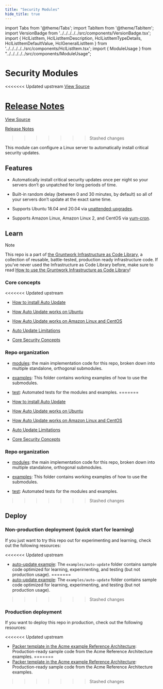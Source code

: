 ```yaml
---
title: "Security Modules"
hide_title: true
---
```


import Tabs from '@theme/Tabs';
import TabItem from '@theme/TabItem';
import VersionBadge from '../../../../../src/components/VersionBadge.tsx';
import { HclListItem, HclListItemDescription, HclListItemTypeDetails, HclListItemDefaultValue, HclGeneralListItem } from '../../../../../src/components/HclListItem.tsx';
import { ModuleUsage } from "../../../../../src/components/ModuleUsage";

<VersionBadge repoTitle="Security Modules" version="0.67.8" lastModifiedVersion="0.65.9"/>

# Security Modules

<<<<<<< Updated upstream
<a href="https://github.com/tnn-gruntwork-io/terraform-aws-security/tree/v0.67.8/modules/auto-update" className="link-button" title="View the source code for this module in GitHub.">View Source</a>

<a href="https://github.com/tnn-gruntwork-io/terraform-aws-security/releases/tag/v0.65.9" className="link-button" title="Release notes for only versions which impacted this module.">Release Notes</a>
=======
<a href="https://github.com/tnn-gruntwork-io/terraform-aws-security/tree/v0.67.8/modules/auto-update" className="link-button" title="View the source code for this module in GitHub.">View Source</a>

<a href="https://github.com/tnn-gruntwork-io/terraform-aws-security/releases/tag/v0.65.9" className="link-button" title="Release notes for only versions which impacted this module.">Release Notes</a>
>>>>>>> Stashed changes

This module can configure a Linux server to automatically install critical security updates.

## Features

*   Automatically install critical security updates once per night so your servers don’t go unpatched for long periods of time.

*   Built-in random delay (between 0 and 30 minutes, by default) so all of your servers don’t update at the exact same time.

*   Supports Ubuntu 18.04 and 20.04 via [unattended-upgrades](https://help.ubuntu.com/lts/serverguide/automatic-updates.html).

*   Supports Amazon Linux, Amazon Linux 2, and CentOS via [yum-cron](http://man7.org/linux/man-pages/man8/yum-cron.8.html).

## Learn

Note

This repo is a part of [the Gruntwork Infrastructure as Code Library](https://gruntwork.io/infrastructure-as-code-library/), a collection of reusable, battle-tested, production ready infrastructure code. If you’ve never used the Infrastructure as Code Library before, make sure to read [How to use the Gruntwork Infrastructure as Code Library](https://gruntwork.io/guides/foundations/how-to-use-gruntwork-infrastructure-as-code-library/)!

### Core concepts

<<<<<<< Updated upstream
*   [How to install Auto Update](https://github.com/tnn-gruntwork-io/terraform-aws-security/tree/v0.67.8/modules/auto-update/core-concepts.md#installation)

*   [How Auto Update works on Ubuntu](https://github.com/tnn-gruntwork-io/terraform-aws-security/tree/v0.67.8/modules/auto-update/core-concepts.md#ubuntu-support)

*   [How Auto Update works on Amazon Linux and CentOS](https://github.com/tnn-gruntwork-io/terraform-aws-security/tree/v0.67.8/modules/auto-update/core-concepts.md#amazon-linux-and-centos-support)

*   [Auto Update Limitations](https://github.com/tnn-gruntwork-io/terraform-aws-security/tree/v0.67.8/modules/auto-update/core-concepts.md#limitations)

*   [Core Security Concepts](https://github.com/tnn-gruntwork-io/terraform-aws-security/tree/v0.67.8/README.adoc#core-concepts)

### Repo organization

*   [modules](https://github.com/tnn-gruntwork-io/terraform-aws-security/tree/v0.67.8/modules): the main implementation code for this repo, broken down into multiple standalone, orthogonal submodules.

*   [examples](https://github.com/tnn-gruntwork-io/terraform-aws-security/tree/v0.67.8/examples): This folder contains working examples of how to use the submodules.

*   [test](https://github.com/tnn-gruntwork-io/terraform-aws-security/tree/v0.67.8/test): Automated tests for the modules and examples.
=======
*   [How to install Auto Update](https://github.com/tnn-gruntwork-io/terraform-aws-security/tree/v0.67.8/modules/auto-update/core-concepts.md#installation)

*   [How Auto Update works on Ubuntu](https://github.com/tnn-gruntwork-io/terraform-aws-security/tree/v0.67.8/modules/auto-update/core-concepts.md#ubuntu-support)

*   [How Auto Update works on Amazon Linux and CentOS](https://github.com/tnn-gruntwork-io/terraform-aws-security/tree/v0.67.8/modules/auto-update/core-concepts.md#amazon-linux-and-centos-support)

*   [Auto Update Limitations](https://github.com/tnn-gruntwork-io/terraform-aws-security/tree/v0.67.8/modules/auto-update/core-concepts.md#limitations)

*   [Core Security Concepts](https://github.com/tnn-gruntwork-io/terraform-aws-security/tree/v0.67.8/README.adoc#core-concepts)

### Repo organization

*   [modules](https://github.com/tnn-gruntwork-io/terraform-aws-security/tree/v0.67.8/modules): the main implementation code for this repo, broken down into multiple standalone, orthogonal submodules.

*   [examples](https://github.com/tnn-gruntwork-io/terraform-aws-security/tree/v0.67.8/examples): This folder contains working examples of how to use the submodules.

*   [test](https://github.com/tnn-gruntwork-io/terraform-aws-security/tree/v0.67.8/test): Automated tests for the modules and examples.
>>>>>>> Stashed changes

## Deploy

### Non-production deployment (quick start for learning)

If you just want to try this repo out for experimenting and learning, check out the following resources:

<<<<<<< Updated upstream
*   [auto-update example](https://github.com/tnn-gruntwork-io/terraform-aws-security/tree/v0.67.8/examples/auto-update): The `examples/auto-update` folder contains sample code optimized for learning, experimenting, and testing (but not production usage).
=======
*   [auto-update example](https://github.com/tnn-gruntwork-io/terraform-aws-security/tree/v0.67.8/examples/auto-update): The `examples/auto-update` folder contains sample code optimized for learning, experimenting, and testing (but not production usage).
>>>>>>> Stashed changes

### Production deployment

If you want to deploy this repo in production, check out the following resources:

<<<<<<< Updated upstream
*   [Packer template in the Acme example Reference Architecture](https://github.com/tnn-gruntwork-io/infrastructure-modules-multi-account-acme/blob/main/services/eks-cluster/packer/eks-node.json): Production-ready sample code from the Acme Reference Architecture examples.
=======
*   [Packer template in the Acme example Reference Architecture](https://github.com/tnn-gruntwork-io/infrastructure-modules-multi-account-acme/blob/main/services/eks-cluster/packer/eks-node.json): Production-ready sample code from the Acme Reference Architecture examples.
>>>>>>> Stashed changes


<!-- ##DOCS-SOURCER-START
{
  "originalSources": [
<<<<<<< Updated upstream
    "https://github.com/tnn-gruntwork-io/terraform-aws-security/tree/v0.67.8/modules/auto-update/readme.adoc",
    "https://github.com/tnn-gruntwork-io/terraform-aws-security/tree/v0.67.8/modules/auto-update/variables.tf",
    "https://github.com/tnn-gruntwork-io/terraform-aws-security/tree/v0.67.8/modules/auto-update/outputs.tf"
=======
    "https://github.com/tnn-gruntwork-io/terraform-aws-security/tree/v0.67.8/modules/auto-update/readme.adoc",
    "https://github.com/tnn-gruntwork-io/terraform-aws-security/tree/v0.67.8/modules/auto-update/variables.tf",
    "https://github.com/tnn-gruntwork-io/terraform-aws-security/tree/v0.67.8/modules/auto-update/outputs.tf"
>>>>>>> Stashed changes
  ],
  "sourcePlugin": "module-catalog-api",
  "hash": "3e07024fb5b82c7f04764f6890000bdb"
}
##DOCS-SOURCER-END -->
